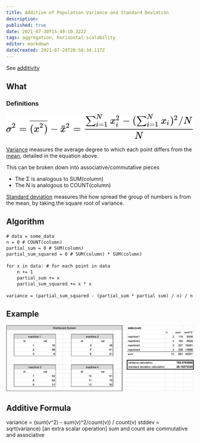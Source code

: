```yaml
---
title: Additive of Population Variance and Standard Deviation
description: 
published: true
date: 2021-07-30T15:49:10.322Z
tags: aggregation, horizontal-scalability
editor: markdown
dateCreated: 2021-07-29T20:58:34.117Z
---
```


See [additivity](/training/qram/additivity)

## What

### Definitions
![variance.png](/variance.png)

[Variance](https://en.wikipedia.org/wiki/Variance) measures the average degree to which each point differs from the [mean](https://en.wikipedia.org/wiki/Arithmetic_mean), detailed in the equation above.

This can be broken down into associative/commutative pieces  
* The Σ is analogous to SUM(column)
* The N is analogous to COUNT(column)

[Standard deviation](https://en.wikipedia.org/wiki/Standard_deviation) measures the how spread the group of numbers is from the mean, by taking the square root of variance.

## Algorithm

```
# data = some_data 
n = 0 # COUNT(column)
partial_sum = 0 # SUM(column)
partial_sum_squared = 0 # SUM(column) * SUM(column)

for x in data: # for each point in data
    n += 1
    partial_sum += x
    partial_sum_squared += x * x
    
variance = (partial_sum_squared - (partial_sum * partial sum) / n) / n 
```

## Example

![standard_deviation.png](/standard_deviation.png)

## Additive Formula

variance = (sum(v^2) - sum(v)^2/count(v)) / count(v)
stddev = sqrt(variance) [an extra scalar operation]
sum and count are commutative and associative
